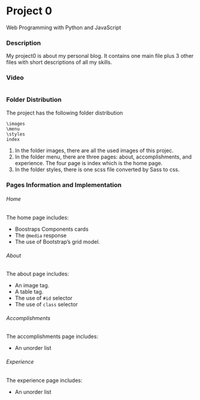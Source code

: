 # Project 0
Web Programming with Python and JavaScript

### Description
My project0 is about my personal blog. It contains one main file plus 3 other files with short descriptions of all my skills. 

### Video

```

```

### Folder Distribution

The project has the following folder distribution    

```
\images
\menu
\styles
index 

```

1. In the folder images, there are all the used images of this projec.
2. In the folder menu, there are three pages: about, accomplishments, and experience. The four page is index which is the home page.
3. In the folder styles, there is one scss file converted by Sass to css.

### Pages Information and Implementation

###### Home

The home page includes:
- Boostraps Components cards
- The ```@media``` response
- The use of Bootstrap’s grid model.

###### About

The about page includes:
- An image tag.
- A table tag.
- The use of ```#id``` selector
- The use of ```class``` selector

###### Accomplishments

The accomplishments page includes:
- An unorder list

###### Experience

The experience page includes:
- An unorder list


